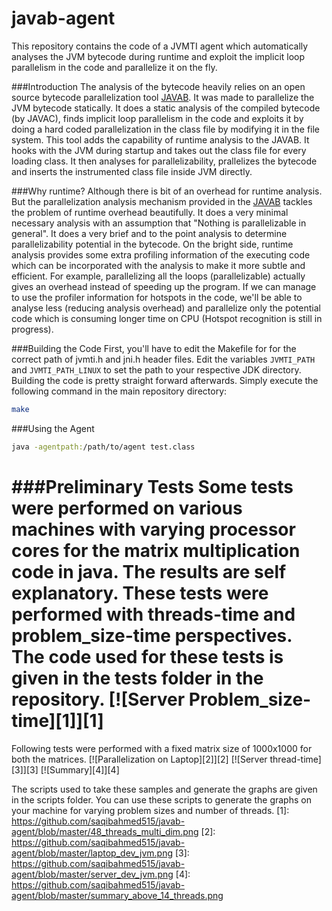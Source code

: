 # javab-agent
This repository contains the code of a JVMTI agent which automatically analyses the JVM bytecode during runtime and exploit the implicit loop parallelism in the code and parallelize it on the fly. 

###Introduction
The analysis of the bytecode heavily relies on an open source bytecode parallelization tool [JAVAB](http://www.aartbik.com/JAVAB/). It was made to parallelize the JVM bytecode statically. It does a static analysis of the compiled bytecode (by JAVAC), finds implicit loop parallelism in the code and exploits it by doing a hard coded parallelization in the class file by modifying it in the file system. This tool adds the capability of runtime analysis to the JAVAB. It hooks with the JVM during startup and takes out the class file for every loading class. It then analyses for parallelizability, prallelizes the bytecode and inserts the instrumented class file inside JVM directly.

###Why runtime?
Although there is bit of an overhead for runtime analysis. But the parallelization analysis mechanism provided in the [JAVAB](http://www.aartbik.com/JAVAB/) tackles the problem of runtime overhead beautifully. It does a very minimal necessary analysis with an assumption that "Nothing is parallelizable in general". It does a very brief and to the point analysis to determine parallelizability potential in the bytecode. 
On the bright side, runtime analysis provides some extra profiling information of the executing code which can be incorporated with the analysis to make it more subtle and efficient. For example, parallelizing all the loops (parallelizable) actually gives an overhead instead of speeding up the program. If we can manage to use the profiler information for hotspots in the code, we'll be able to analyse less (reducing analysis overhead) and parallelize only the potential code which is consuming longer time on CPU (Hotspot recognition is still in progress).

###Building the Code
First, you'll have to edit the Makefile for for the correct path of jvmti.h and jni.h header files. Edit the variables `JVMTI_PATH` and `JVMTI_PATH_LINUX` to set the path to your respective JDK directory.
Building the code is pretty straight forward afterwards. Simply execute the following command in the main repository directory:
```Bash
make
```
###Using the Agent
```Bash
java -agentpath:/path/to/agent test.class
```
###Preliminary Tests
Some tests were performed on various machines with varying processor cores for the matrix multiplication code in java. The results are self explanatory. These tests were performed with threads-time and problem_size-time perspectives.
The code used for these tests is given in the tests folder in the repository.
[![Server Problem_size-time][1]][1]
===========================
Following tests were performed with a fixed matrix size of 1000x1000 for both the matrices.
[![Parallelization on Laptop][2]][2]
[![Server thread-time][3]][3]
[![Summary][4]][4]

The scripts used to take these samples and generate the graphs are given in the scripts folder. You can use these scripts to generate the graphs on your machine for varying problem sizes and number of threads.
[1]: https://github.com/saqibahmed515/javab-agent/blob/master/48_threads_multi_dim.png
[2]: https://github.com/saqibahmed515/javab-agent/blob/master/laptop_dev_jvm.png
[3]: https://github.com/saqibahmed515/javab-agent/blob/master/server_dev_jvm.png
[4]: https://github.com/saqibahmed515/javab-agent/blob/master/summary_above_14_threads.png
